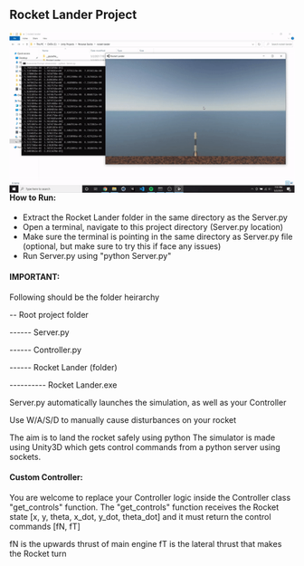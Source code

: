 ## Rocket Lander Project

<img src="/misc/Lander.gif"
     alt="Markdown Monster icon"
     style="float: left; margin-right: 10px;" /> 

#### How to Run:
- Extract the Rocket Lander folder in the same directory as the Server.py
- Open a terminal, navigate to this project directory (Server.py location)
- Make sure the terminal is pointing in the same directory as Server.py file (optional, but make sure to try this if face any issues)
- Run Server.py using "python Server.py"

#### IMPORTANT:
Following should be the folder heirarchy

-- Root project folder

------ Server.py

------ Controller.py

------ Rocket Lander (folder)

---------- Rocket Lander.exe

Server.py automatically launches the simulation, as well as your Controller

Use W/A/S/D to manually cause disturbances on your rocket

The aim is to land the rocket safely using python
The simulator is made using Unity3D which gets control commands from a python server using sockets.

#### Custom Controller:
You are welcome to replace your Controller logic inside the Controller class "get_controls" function.
The "get_controls" function receives the Rocket state [x, y, theta, x_dot, y_dot, theta_dot] and it must return the control commands [fN, fT]

fN is the upwards thrust of main engine
fT is the lateral thrust that makes the Rocket turn
